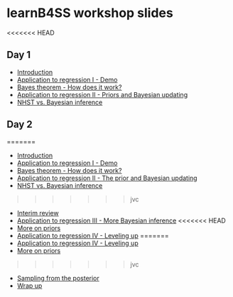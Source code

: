 learnB4SS workshop slides
================

<<<<<<< HEAD
## Day 1

-   [Introduction](https://learnb4ss.github.io/slides/00_intro/index.pdf)
-   [Application to regression I -
    Demo](https://learnb4ss.github.io/slides/01_a2r_initial_demo/index.html)
-   [Bayes theorem - How does it
    work?](https://learnb4ss.github.io/slides/02_bayes_theorem/index.pdf)
-   [Application to regression II - Priors and Bayesian
    updating](https://learnb4ss.github.io/slides/03_a2r_priors_and_bayesian_updating/index.html)
-   [NHST vs. Bayesian
    inference](https://learnb4ss.github.io/slides/04_nhst_vs_bayesian_inference/index.pdf)

## Day 2

=======
-   [Introduction](https://learnb4ss.github.io/slides/00_intro/index.html)
-   [Application to regression I -
    Demo](https://learnb4ss.github.io/slides/01_a2r_initial_demo/index.html)
-   [Bayes theorem - How does it
    work?](https://learnb4ss.github.io/slides/02_bayes_theorem/index.html)
-   [Application to regression II - The prior and Bayesian
    updating](https://learnb4ss.github.io/slides/03_a2r_prior_and_bayesian_updating/index.html)
-   [NHST vs. Bayesian
    inference](https://learnb4ss.github.io/slides/04_nhst_vs_bayesian_inference/index.html)
>>>>>>> jvc
-   [Interim
    review](https://learnb4ss.github.io/slides/05_review/index.html)
-   [Application to regression III - More Bayesian
    inference](https://learnb4ss.github.io/slides/06_a2r_inference_over_posterior/index.html)
<<<<<<< HEAD
-   [More on
    priors](https://learnb4ss.github.io/slides/07_more_priors/index.html)
-   [Application to regression IV - Leveling
    up](https://learnb4ss.github.io/slides/08_a2r_leveling_up/index.pdf)
=======
-   [Application to regression IV - Leveling
    up](https://learnb4ss.github.io/slides/07_a2r_leveling_up/index.html)
-   [More on
    priors](https://learnb4ss.github.io/slides/08_more_priors_likelihoods/index.html)
>>>>>>> jvc
-   [Sampling from the
    posterior](https://learnb4ss.github.io/slides/09_sample_the_posterior/index.html)
-   [Wrap up](https://learnb4ss.github.io/slides/10_wrap_up/index.html)
